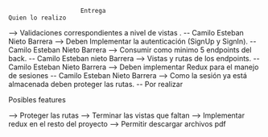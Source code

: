 
                        Entrega                                             Quien lo realizo

--> Validaciones correspondientes a nivel de vistas .           -- Camilo Esteban Nieto Barrera
--> Deben Implementar la autenticación (SignUp y SignIn).       -- Camilo Esteban Nieto Barrera
--> Consumir como minimo 5 endpoints del back.                  -- Camilo Esteban nieto Barrera
--> Vistas y rutas de los endpoints.                            -- Camilo Esteban Nieto Barrera
--> Deben implementar Redux para el manejo de sesiones          -- Camilo Esteban Nieto Barrera
--> Como la sesión ya está almacenada deben proteger las rutas. -- Por realizar

Posibles features

--> Proteger las rutas
--> Terminar las vistas que faltan
--> Implementar redux en el resto del proyecto
--> Permitir descargar archivos pdf